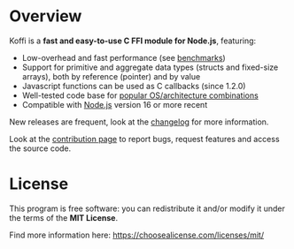 # Overview

Koffi is a **fast and easy-to-use C FFI module for Node.js**, featuring:

* Low-overhead and fast performance (see [benchmarks](benchmarks))
* Support for primitive and aggregate data types (structs and fixed-size arrays), both by reference (pointer) and by value
* Javascript functions can be used as C callbacks (since 1.2.0)
* Well-tested code base for [popular OS/architecture combinations](platforms)
* Compatible with [Node.js](https://nodejs.org/) version 16 or more recent

New releases are frequent, look at the [changelog](changelog) for more information.

Look at the [contribution page](contributing) to report bugs, request features and access the source code.

# License

This program is free software: you can redistribute it and/or modify it under the terms of the **MIT License**.

Find more information here: https://choosealicense.com/licenses/mit/
